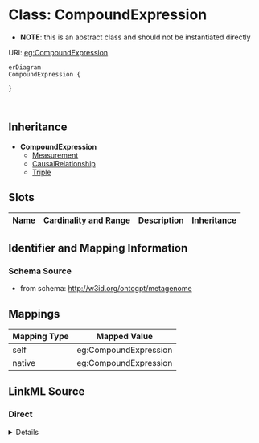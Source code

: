 

# Class: CompoundExpression


* __NOTE__: this is an abstract class and should not be instantiated directly


URI: [eg:CompoundExpression](http://w3id.org/ontogpt/environmental-metagenome/CompoundExpression)



```mermaid
erDiagram
CompoundExpression {

}



```




## Inheritance
* **CompoundExpression**
    * [Measurement](Measurement.md)
    * [CausalRelationship](CausalRelationship.md)
    * [Triple](Triple.md)



## Slots

| Name | Cardinality and Range | Description | Inheritance |
| ---  | --- | --- | --- |









## Identifier and Mapping Information







### Schema Source


* from schema: http://w3id.org/ontogpt/metagenome





## Mappings

| Mapping Type | Mapped Value |
| ---  | ---  |
| self | eg:CompoundExpression |
| native | eg:CompoundExpression |





## LinkML Source

<!-- TODO: investigate https://stackoverflow.com/questions/37606292/how-to-create-tabbed-code-blocks-in-mkdocs-or-sphinx -->

### Direct

<details>
```yaml
name: CompoundExpression
from_schema: http://w3id.org/ontogpt/metagenome
abstract: true

```
</details>

### Induced

<details>
```yaml
name: CompoundExpression
from_schema: http://w3id.org/ontogpt/metagenome
abstract: true

```
</details>